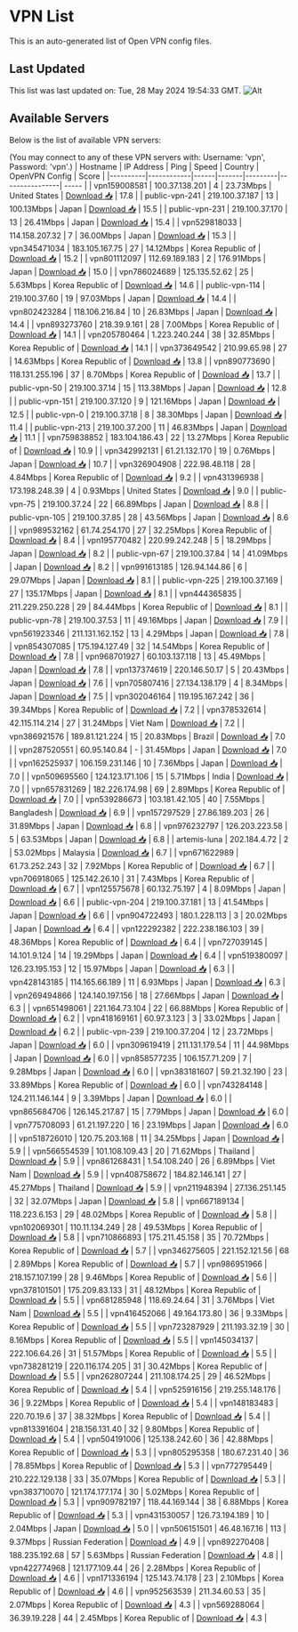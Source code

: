 # VPN List

This is an auto-generated list of Open VPN config files.

## Last Updated

This list was last updated on: Tue, 28 May 2024 19:54:33 GMT.
![Alt](https://repobeats.axiom.co/api/embed/186b98318ef1479477931607c1ad7d823f12451f.svg "Repobeats analytics image")

## Available Servers

Below is the list of available VPN servers:

(You may connect to any of these VPN servers with: Username: 'vpn', Password: 'vpn'.)
| Hostname | IP Address | Ping | Speed | Country | OpenVPN Config | Score |
|----------|------------|------|-------|---------|----------------| ----- |
| vpn159008581 | 100.37.138.201 | 4 | 23.73Mbps | United States | [Download 📥](./configs/server_0_US.ovpn) | 17.8 |
| public-vpn-241 | 219.100.37.187 | 13 | 100.13Mbps | Japan | [Download 📥](./configs/server_1_JP.ovpn) | 15.5 |
| public-vpn-231 | 219.100.37.170 | 13 | 26.41Mbps | Japan | [Download 📥](./configs/server_2_JP.ovpn) | 15.4 |
| vpn529818033 | 114.158.207.32 | 7 | 36.00Mbps | Japan | [Download 📥](./configs/server_3_JP.ovpn) | 15.3 |
| vpn345471034 | 183.105.167.75 | 27 | 14.12Mbps | Korea Republic of | [Download 📥](./configs/server_4_KR.ovpn) | 15.2 |
| vpn801112097 | 112.69.189.183 | 2 | 176.91Mbps | Japan | [Download 📥](./configs/server_5_JP.ovpn) | 15.0 |
| vpn786024689 | 125.135.52.62 | 25 | 5.63Mbps | Korea Republic of | [Download 📥](./configs/server_6_KR.ovpn) | 14.6 |
| public-vpn-114 | 219.100.37.60 | 19 | 97.03Mbps | Japan | [Download 📥](./configs/server_7_JP.ovpn) | 14.4 |
| vpn802423284 | 118.106.216.84 | 10 | 26.83Mbps | Japan | [Download 📥](./configs/server_8_JP.ovpn) | 14.4 |
| vpn893273760 | 218.39.9.161 | 28 | 7.00Mbps | Korea Republic of | [Download 📥](./configs/server_9_KR.ovpn) | 14.1 |
| vpn205780464 | 1.223.240.244 | 38 | 32.85Mbps | Korea Republic of | [Download 📥](./configs/server_10_KR.ovpn) | 14.1 |
| vpn373649542 | 210.99.65.98 | 27 | 14.63Mbps | Korea Republic of | [Download 📥](./configs/server_11_KR.ovpn) | 13.8 |
| vpn890773690 | 118.131.255.196 | 37 | 8.70Mbps | Korea Republic of | [Download 📥](./configs/server_12_KR.ovpn) | 13.7 |
| public-vpn-50 | 219.100.37.14 | 15 | 113.38Mbps | Japan | [Download 📥](./configs/server_13_JP.ovpn) | 12.8 |
| public-vpn-151 | 219.100.37.120 | 9 | 121.16Mbps | Japan | [Download 📥](./configs/server_14_JP.ovpn) | 12.5 |
| public-vpn-0 | 219.100.37.18 | 8 | 38.30Mbps | Japan | [Download 📥](./configs/server_15_JP.ovpn) | 11.4 |
| public-vpn-213 | 219.100.37.200 | 11 | 46.83Mbps | Japan | [Download 📥](./configs/server_16_JP.ovpn) | 11.1 |
| vpn759838852 | 183.104.186.43 | 22 | 13.27Mbps | Korea Republic of | [Download 📥](./configs/server_17_KR.ovpn) | 10.9 |
| vpn342992131 | 61.21.132.170 | 19 | 0.76Mbps | Japan | [Download 📥](./configs/server_18_JP.ovpn) | 10.7 |
| vpn326904908 | 222.98.48.118 | 28 | 4.84Mbps | Korea Republic of | [Download 📥](./configs/server_19_KR.ovpn) | 9.2 |
| vpn431396938 | 173.198.248.39 | 4 | 0.93Mbps | United States | [Download 📥](./configs/server_20_US.ovpn) | 9.0 |
| public-vpn-75 | 219.100.37.24 | 22 | 66.89Mbps | Japan | [Download 📥](./configs/server_21_JP.ovpn) | 8.8 |
| public-vpn-105 | 219.100.37.85 | 28 | 43.56Mbps | Japan | [Download 📥](./configs/server_22_JP.ovpn) | 8.6 |
| vpn989532162 | 61.74.254.170 | 27 | 32.25Mbps | Korea Republic of | [Download 📥](./configs/server_23_KR.ovpn) | 8.4 |
| vpn195770482 | 220.99.242.248 | 5 | 18.29Mbps | Japan | [Download 📥](./configs/server_24_JP.ovpn) | 8.2 |
| public-vpn-67 | 219.100.37.84 | 14 | 41.09Mbps | Japan | [Download 📥](./configs/server_25_JP.ovpn) | 8.2 |
| vpn991613185 | 126.94.144.86 | 6 | 29.07Mbps | Japan | [Download 📥](./configs/server_26_JP.ovpn) | 8.1 |
| public-vpn-225 | 219.100.37.169 | 27 | 135.17Mbps | Japan | [Download 📥](./configs/server_27_JP.ovpn) | 8.1 |
| vpn444365835 | 211.229.250.228 | 29 | 84.44Mbps | Korea Republic of | [Download 📥](./configs/server_28_KR.ovpn) | 8.1 |
| public-vpn-78 | 219.100.37.53 | 11 | 49.16Mbps | Japan | [Download 📥](./configs/server_29_JP.ovpn) | 7.9 |
| vpn561923346 | 211.131.162.152 | 13 | 4.29Mbps | Japan | [Download 📥](./configs/server_30_JP.ovpn) | 7.8 |
| vpn854307085 | 175.194.127.49 | 32 | 14.54Mbps | Korea Republic of | [Download 📥](./configs/server_31_KR.ovpn) | 7.8 |
| vpn968701927 | 60.103.137.118 | 13 | 45.49Mbps | Japan | [Download 📥](./configs/server_32_JP.ovpn) | 7.8 |
| vpn137374619 | 220.146.50.17 | 5 | 20.43Mbps | Japan | [Download 📥](./configs/server_33_JP.ovpn) | 7.6 |
| vpn705807416 | 27.134.138.179 | 4 | 8.34Mbps | Japan | [Download 📥](./configs/server_34_JP.ovpn) | 7.5 |
| vpn302046164 | 119.195.167.242 | 36 | 39.34Mbps | Korea Republic of | [Download 📥](./configs/server_35_KR.ovpn) | 7.2 |
| vpn378532614 | 42.115.114.214 | 27 | 31.24Mbps | Viet Nam | [Download 📥](./configs/server_36_VN.ovpn) | 7.2 |
| vpn386921576 | 189.81.121.224 | 15 | 20.83Mbps | Brazil | [Download 📥](./configs/server_37_BR.ovpn) | 7.0 |
| vpn287520551 | 60.95.140.84 | - | 31.45Mbps | Japan | [Download 📥](./configs/server_38_JP.ovpn) | 7.0 |
| vpn162525937 | 106.159.231.146 | 10 | 7.36Mbps | Japan | [Download 📥](./configs/server_39_JP.ovpn) | 7.0 |
| vpn509695560 | 124.123.171.106 | 15 | 5.71Mbps | India | [Download 📥](./configs/server_40_IN.ovpn) | 7.0 |
| vpn657831269 | 182.226.174.98 | 69 | 2.89Mbps | Korea Republic of | [Download 📥](./configs/server_41_KR.ovpn) | 7.0 |
| vpn539286673 | 103.181.42.105 | 40 | 7.55Mbps | Bangladesh | [Download 📥](./configs/server_42_BD.ovpn) | 6.9 |
| vpn157297529 | 27.86.189.203 | 26 | 31.89Mbps | Japan | [Download 📥](./configs/server_43_JP.ovpn) | 6.8 |
| vpn976232797 | 126.203.223.58 | 5 | 63.53Mbps | Japan | [Download 📥](./configs/server_44_JP.ovpn) | 6.8 |
| artemis-luna | 202.184.4.72 | 2 | 53.02Mbps | Malaysia | [Download 📥](./configs/server_45_MY.ovpn) | 6.7 |
| vpn671622989 | 61.73.252.243 | 32 | 7.92Mbps | Korea Republic of | [Download 📥](./configs/server_46_KR.ovpn) | 6.7 |
| vpn706918065 | 125.142.26.10 | 31 | 7.43Mbps | Korea Republic of | [Download 📥](./configs/server_47_KR.ovpn) | 6.7 |
| vpn125575678 | 60.132.75.197 | 4 | 8.09Mbps | Japan | [Download 📥](./configs/server_48_JP.ovpn) | 6.6 |
| public-vpn-204 | 219.100.37.181 | 13 | 41.54Mbps | Japan | [Download 📥](./configs/server_49_JP.ovpn) | 6.6 |
| vpn904722493 | 180.1.228.113 | 3 | 20.02Mbps | Japan | [Download 📥](./configs/server_50_JP.ovpn) | 6.4 |
| vpn122292382 | 222.238.186.103 | 39 | 48.36Mbps | Korea Republic of | [Download 📥](./configs/server_51_KR.ovpn) | 6.4 |
| vpn727039145 | 14.101.9.124 | 14 | 19.29Mbps | Japan | [Download 📥](./configs/server_52_JP.ovpn) | 6.4 |
| vpn519380097 | 126.23.195.153 | 12 | 15.97Mbps | Japan | [Download 📥](./configs/server_53_JP.ovpn) | 6.3 |
| vpn428143185 | 114.165.66.189 | 11 | 6.93Mbps | Japan | [Download 📥](./configs/server_54_JP.ovpn) | 6.3 |
| vpn269494866 | 124.140.197.156 | 18 | 27.66Mbps | Japan | [Download 📥](./configs/server_55_JP.ovpn) | 6.3 |
| vpn651498061 | 221.164.73.104 | 22 | 66.88Mbps | Korea Republic of | [Download 📥](./configs/server_56_KR.ovpn) | 6.2 |
| vpn418169161 | 60.97.3.123 | 3 | 33.02Mbps | Japan | [Download 📥](./configs/server_57_JP.ovpn) | 6.2 |
| public-vpn-239 | 219.100.37.204 | 12 | 23.72Mbps | Japan | [Download 📥](./configs/server_58_JP.ovpn) | 6.0 |
| vpn309619419 | 211.131.179.54 | 11 | 44.98Mbps | Japan | [Download 📥](./configs/server_59_JP.ovpn) | 6.0 |
| vpn858577235 | 106.157.71.209 | 7 | 9.28Mbps | Japan | [Download 📥](./configs/server_60_JP.ovpn) | 6.0 |
| vpn383181607 | 59.21.32.190 | 23 | 33.89Mbps | Korea Republic of | [Download 📥](./configs/server_61_KR.ovpn) | 6.0 |
| vpn743284148 | 124.211.146.144 | 9 | 3.39Mbps | Japan | [Download 📥](./configs/server_62_JP.ovpn) | 6.0 |
| vpn865684706 | 126.145.217.87 | 15 | 7.79Mbps | Japan | [Download 📥](./configs/server_63_JP.ovpn) | 6.0 |
| vpn775708093 | 61.21.197.220 | 16 | 23.19Mbps | Japan | [Download 📥](./configs/server_64_JP.ovpn) | 6.0 |
| vpn518726010 | 120.75.203.168 | 11 | 34.25Mbps | Japan | [Download 📥](./configs/server_65_JP.ovpn) | 5.9 |
| vpn566554539 | 101.108.109.43 | 20 | 71.62Mbps | Thailand | [Download 📥](./configs/server_66_TH.ovpn) | 5.9 |
| vpn861268431 | 1.54.108.240 | 26 | 6.89Mbps | Viet Nam | [Download 📥](./configs/server_67_VN.ovpn) | 5.9 |
| vpn408758672 | 184.82.146.141 | 27 | 45.27Mbps | Thailand | [Download 📥](./configs/server_68_TH.ovpn) | 5.9 |
| vpn211948394 | 27.136.251.145 | 32 | 32.07Mbps | Japan | [Download 📥](./configs/server_69_JP.ovpn) | 5.8 |
| vpn667189134 | 118.223.6.153 | 29 | 48.02Mbps | Korea Republic of | [Download 📥](./configs/server_70_KR.ovpn) | 5.8 |
| vpn102069301 | 110.11.134.249 | 28 | 49.53Mbps | Korea Republic of | [Download 📥](./configs/server_71_KR.ovpn) | 5.8 |
| vpn710866893 | 175.211.45.158 | 35 | 70.72Mbps | Korea Republic of | [Download 📥](./configs/server_72_KR.ovpn) | 5.7 |
| vpn346275605 | 221.152.121.56 | 68 | 2.89Mbps | Korea Republic of | [Download 📥](./configs/server_73_KR.ovpn) | 5.7 |
| vpn986951966 | 218.157.107.199 | 28 | 9.46Mbps | Korea Republic of | [Download 📥](./configs/server_74_KR.ovpn) | 5.6 |
| vpn378101501 | 175.209.83.133 | 31 | 48.12Mbps | Korea Republic of | [Download 📥](./configs/server_75_KR.ovpn) | 5.5 |
| vpn681285948 | 118.69.24.64 | 31 | 3.76Mbps | Viet Nam | [Download 📥](./configs/server_76_VN.ovpn) | 5.5 |
| vpn416452066 | 49.164.173.80 | 36 | 9.33Mbps | Korea Republic of | [Download 📥](./configs/server_77_KR.ovpn) | 5.5 |
| vpn723287929 | 211.193.32.19 | 30 | 8.16Mbps | Korea Republic of | [Download 📥](./configs/server_78_KR.ovpn) | 5.5 |
| vpn145034137 | 222.106.64.26 | 31 | 51.57Mbps | Korea Republic of | [Download 📥](./configs/server_79_KR.ovpn) | 5.5 |
| vpn738281219 | 220.116.174.205 | 31 | 30.42Mbps | Korea Republic of | [Download 📥](./configs/server_80_KR.ovpn) | 5.5 |
| vpn262807244 | 211.108.174.25 | 29 | 46.52Mbps | Korea Republic of | [Download 📥](./configs/server_81_KR.ovpn) | 5.4 |
| vpn525916156 | 219.255.148.176 | 36 | 9.22Mbps | Korea Republic of | [Download 📥](./configs/server_82_KR.ovpn) | 5.4 |
| vpn148183483 | 220.70.19.6 | 37 | 38.32Mbps | Korea Republic of | [Download 📥](./configs/server_83_KR.ovpn) | 5.4 |
| vpn813391604 | 218.156.131.40 | 32 | 9.80Mbps | Korea Republic of | [Download 📥](./configs/server_84_KR.ovpn) | 5.4 |
| vpn504191006 | 125.138.242.60 | 36 | 42.88Mbps | Korea Republic of | [Download 📥](./configs/server_85_KR.ovpn) | 5.3 |
| vpn805295358 | 180.67.231.40 | 36 | 78.85Mbps | Korea Republic of | [Download 📥](./configs/server_86_KR.ovpn) | 5.3 |
| vpn772795449 | 210.222.129.138 | 33 | 35.07Mbps | Korea Republic of | [Download 📥](./configs/server_87_KR.ovpn) | 5.3 |
| vpn383710070 | 121.174.177.174 | 30 | 5.02Mbps | Korea Republic of | [Download 📥](./configs/server_88_KR.ovpn) | 5.3 |
| vpn909782197 | 118.44.169.144 | 38 | 6.88Mbps | Korea Republic of | [Download 📥](./configs/server_89_KR.ovpn) | 5.3 |
| vpn431530057 | 126.73.194.189 | 10 | 2.04Mbps | Japan | [Download 📥](./configs/server_90_JP.ovpn) | 5.0 |
| vpn506151501 | 46.48.167.16 | 113 | 9.37Mbps | Russian Federation | [Download 📥](./configs/server_91_RU.ovpn) | 4.9 |
| vpn892270408 | 188.235.192.68 | 57 | 5.63Mbps | Russian Federation | [Download 📥](./configs/server_92_RU.ovpn) | 4.8 |
| vpn422774968 | 121.177.109.44 | 26 | 2.28Mbps | Korea Republic of | [Download 📥](./configs/server_93_KR.ovpn) | 4.6 |
| vpn171336194 | 125.143.74.178 | 23 | 2.10Mbps | Korea Republic of | [Download 📥](./configs/server_94_KR.ovpn) | 4.6 |
| vpn952563539 | 211.34.60.53 | 35 | 2.07Mbps | Korea Republic of | [Download 📥](./configs/server_95_KR.ovpn) | 4.3 |
| vpn569288064 | 36.39.19.228 | 44 | 2.45Mbps | Korea Republic of | [Download 📥](./configs/server_96_KR.ovpn) | 4.3 |
